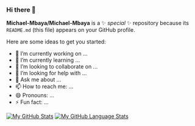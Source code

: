 ### Hi there 👋

**Michael-Mbaya/Michael-Mbaya** is a ✨ _special_ ✨ repository because its `README.md` (this file) appears on your GitHub profile.

Here are some ideas to get you started:

- 🔭 I’m currently working on ...
- 🌱 I’m currently learning ...
- 👯 I’m looking to collaborate on ...
- 🤔 I’m looking for help with ...
- 💬 Ask me about ...
- 📫 How to reach me: ...
- 😄 Pronouns: ...
- ⚡ Fun fact: ...

[![My GitHub Stats](https://github-readme-stats.vercel.app/api/?username=Michael-Mbaya&count_private=true&theme=tokyonight&showicons=true)]()
[![My GitHub Language Stats](https://github-readme-stats.vercel.app/api/top-langs/?username=Michael-Mbaya&langs_count=5&theme=tokyonight)]()

